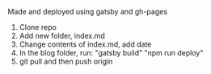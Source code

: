 Made and deployed using gatsby and gh-pages


1. Clone repo
2. Add new folder, index.md
3. Change contents of index.md, add date
4. In the blog folder, run:
            "gatsby build"
            "npm run deploy"
5. git pull and then push origin
